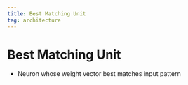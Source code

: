 ```yaml
---
title: Best Matching Unit
tag: architecture
---
```


# Best Matching Unit
- Neuron whose weight vector best matches input pattern













































































